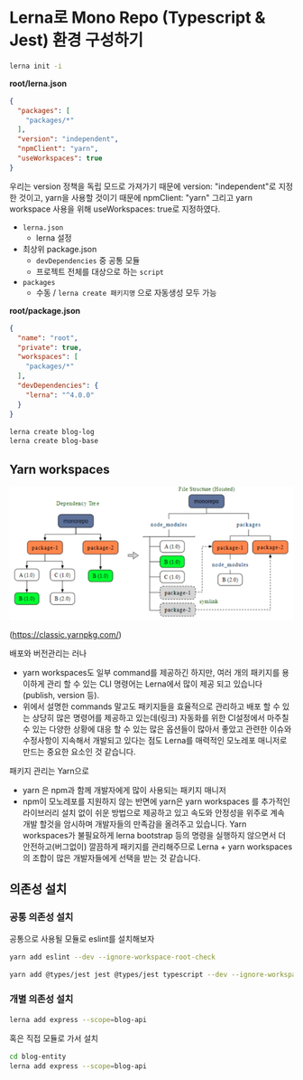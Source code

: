 # Lerna로 Mono Repo (Typescript & Jest) 환경 구성하기 

```bash
lerna init -i 
```

**root/lerna.json**

```json
{
  "packages": [
    "packages/*"
  ],
  "version": "independent",
  "npmClient": "yarn",
  "useWorkspaces": true
}
```

우리는 version 정책을 독립 모드로 가져가기 때문에 version: "independent"로 지정한 것이고,
yarn을 사용할 것이기 때문에 npmClient: "yarn" 그리고 yarn workspace 사용을 위해 useWorkspaces: true로 지정하였다.

* `lerna.json`
    * lerna 설정
* 최상위 package.json
    * `devDependencies` 중 공통 모듈
    * 프로젝트 전체를 대상으로 하는 `script`
* `packages`
    * 수동 / `lerna create 패키지명` 으로 자동생성 모두 가능

**root/package.json**

```json
{
  "name": "root",
  "private": true,
  "workspaces": [
    "packages/*"
  ],
  "devDependencies": {
    "lerna": "^4.0.0"
  }
}
```    

```bash
lerna create blog-log
lerna create blog-base
```

## Yarn workspaces

![workspaces](./images/workspaces.png)

(https://classic.yarnpkg.com/)

배포와 버전관리는 러나 
* yarn workspaces도 일부 command를 제공하긴 하지만, 여러 개의 패키지를 용이하게 관리 할 수 있는 CLI 명령어는 Lerna에서 많이 제공 되고 있습니다(publish, version 등). 
* 위에서 설명한 commands 말고도 패키지들을 효율적으로 관리하고 배포 할 수 있는 상당히 많은 명령어를 제공하고 있는데(링크) 자동화를 위한 CI설정에서 마주칠 수 있는 다양한 상황에 대응 할 수 있는 많은 옵션들이 많아서 좋았고 관련한 이슈와 수정사항이 지속해서 개발되고 있다는 점도 Lerna를 매력적인 모노레포 매니저로 만드는 중요한 요소인 것 같습니다.

패키지 관리는 Yarn으로 
* yarn 은 npm과 함께 개발자에게 많이 사용되는 패키지 매니저 
* npm이 모노레포를 지원하지 않는 반면에 yarn은 yarn workspaces 를 추가적인 라이브러리 설치 없이 쉬운 방법으로 제공하고 있고 속도와 안정성을 위주로 계속 개발 할것을 암시하며 개발자들의 만족감을 올려주고 있습니다. 
  Yarn workspaces가 불필요하게 lerna bootstrap 등의 명령을 실행하지 않으면서 더 안전하고(버그없이) 깔끔하게 패키지를 관리해주므로 Lerna + yarn workspaces의 조합이 많은 개발자들에게 선택을 받는 것 같습니다.

## 의존성 설치

### 공통 의존성 설치

공통으로 사용될 모듈로 eslint를 설치해보자

```bash
yarn add eslint --dev --ignore-workspace-root-check
```

```bash
yarn add @types/jest jest @types/jest typescript --dev --ignore-workspace-root-check
```

### 개별 의존성 설치

```bash
lerna add express --scope=blog-api
```

혹은 직접 모듈로 가서 설치

```bash
cd blog-entity
lerna add express --scope=blog-api
```
